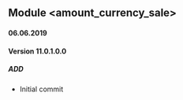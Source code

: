 ## Module <amount_currency_sale>

#### 06.06.2019
#### Version 11.0.1.0.0
##### ADD
- Initial commit 
